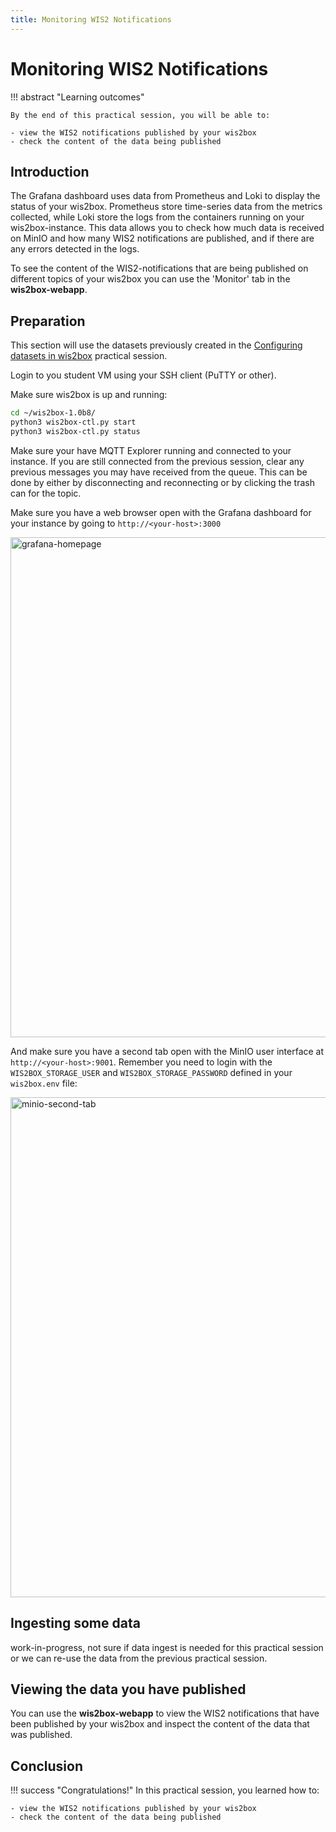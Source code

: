 ```yaml
---
title: Monitoring WIS2 Notifications
---
```


# Monitoring WIS2 Notifications

!!! abstract "Learning outcomes"

    By the end of this practical session, you will be able to:
    
    - view the WIS2 notifications published by your wis2box
    - check the content of the data being published

## Introduction

The Grafana dashboard uses data from Prometheus and Loki to display the status of your wis2box. Prometheus store time-series data from the metrics collected, while Loki store the logs from the containers running on your wis2box-instance. This data allows you to check how much data is received on MinIO and how many WIS2 notifications are published, and if there are any errors detected in the logs.

To see the content of the WIS2-notifications that are being published on different topics of your wis2box you can use the 'Monitor' tab in the **wis2box-webapp**.

## Preparation

This section will use the datasets previously created in the [Configuring datasets in wis2box](/practical-sessions/configuring-wis2box-datasets) practical session.

Login to you student VM using your SSH client (PuTTY or other).

Make sure wis2box is up and running:

```bash
cd ~/wis2box-1.0b8/
python3 wis2box-ctl.py start
python3 wis2box-ctl.py status
```

Make sure your have MQTT Explorer running and connected to your instance.
If you are still connected from the previous session, clear any previous messages you may have received from the queue.
This can be done by either by disconnecting and reconnecting or by clicking the trash can for the topic.

Make sure you have a web browser open with the Grafana dashboard for your instance by going to `http://<your-host>:3000`

<img alt="grafana-homepage" src="../../assets/img/grafana-homepage.png" width="800">

And make sure you have a second tab open with the MinIO user interface at `http://<your-host>:9001`. Remember you need to login with the `WIS2BOX_STORAGE_USER` and `WIS2BOX_STORAGE_PASSWORD` defined in your `wis2box.env` file:

<img alt="minio-second-tab" src="../../assets/img/minio-second-tab.png" width="800">

## Ingesting some data

work-in-progress, not sure if data ingest is needed for this practical session or we can re-use the data from the previous practical session.

## Viewing the data you have published

You can use the **wis2box-webapp** to view the WIS2 notifications that have been published by your wis2box and inspect the content of the data that was published.

## Conclusion

!!! success "Congratulations!"
    In this practical session, you learned how to:

    - view the WIS2 notifications published by your wis2box
    - check the content of the data being published
